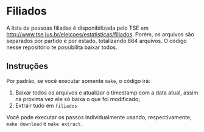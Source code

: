 Filiados
========

A lista de pessoas filiadas é disponibilizada pelo TSE em
http://www.tse.jus.br/eleicoes/estatisticas/filiados. Porém, os arquivos são
separados por partido e por estado, totalizando 864 arquivos. O código nesse
repositório te possibilita baixar todos.

Instruções
----------

Por padrão, se você executar somente ```make```, o código irá:

1. Baixar todos os arquivos e atualizar o timestamp com a data atual, assim na
   próxima vez ele só baixa o que foi modificado;
2. Extrair tudo em ```filiados```

Você pode executar os passos individualmente usando, respectivamente, ```make
download``` e ```make extract```.
